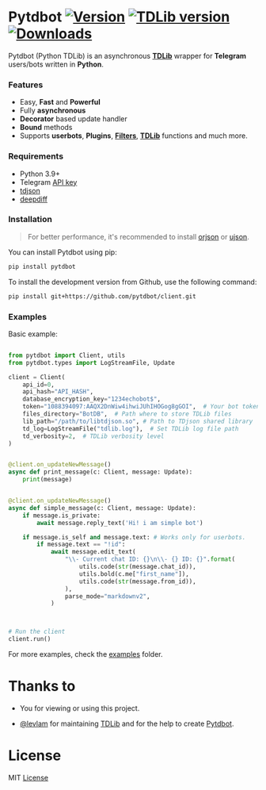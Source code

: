 # Pytdbot [![Version](https://img.shields.io/pypi/v/Pytdbot?style=flat&logo=pypi)](https://pypi.org/project/Pytdbot) [![TDLib version](https://img.shields.io/badge/TDLib-v1.8.25-blue?logo=telegram)](https://github.com/tdlib/td) [![Downloads](https://static.pepy.tech/personalized-badge/pytdbot?period=month&units=none&left_color=grey&right_color=brightgreen&left_text=Downloads)](https://pepy.tech/project/pytdbot)

Pytdbot (Python TDLib) is an asynchronous [**TDLib**](https://github.com/tdlib/td) wrapper for **Telegram** users/bots written in **Python**.  

### Features
- Easy, **Fast** and **Powerful**
- Fully **asynchronous**
- **Decorator** based update handler
- **Bound** methods
- Supports **userbots**, **Plugins**, [**Filters**](https://github.com/pytdbot/client/blob/ad33d05d3e48bc8842b3986613ad2d99480a1fa8/pytdbot/filters.py#L23), [**TDLib**](https://github.com/tdlib/td) functions and much more.


### Requirements

- Python 3.9+
- Telegram [API key](https://my.telegram.org/apps)
- [tdjson](https://github.com/tdlib/td#building)
- [deepdiff](https://github.com/seperman/deepdiff)

### Installation
> For better performance, it's recommended to install [orjson](https://github.com/ijl/orjson#install) or [ujson](https://github.com/ultrajson/ultrajson#ultrajson).

You can install Pytdbot using pip:
```bash
pip install pytdbot
```
To install the development version from Github, use the following command:
```bash
pip install git+https://github.com/pytdbot/client.git
```

### Examples
Basic example:
```python

from pytdbot import Client, utils
from pytdbot.types import LogStreamFile, Update

client = Client(
    api_id=0,  
    api_hash="API_HASH",  
    database_encryption_key="1234echobot$",
    token="1088394097:AAQX2DnWiw4ihwiJUhIHOGog8gGOI",  # Your bot token or phone number if you want to login as user
    files_directory="BotDB",  # Path where to store TDLib files
    lib_path="/path/to/libtdjson.so", # Path to TDjson shared library
    td_log=LogStreamFile("tdlib.log"),  # Set TDLib log file path
    td_verbosity=2,  # TDLib verbosity level
)


@client.on_updateNewMessage()
async def print_message(c: Client, message: Update):
    print(message)


@client.on_updateNewMessage()
async def simple_message(c: Client, message: Update):
    if message.is_private:
        await message.reply_text('Hi! i am simple bot')

    if message.is_self and message.text: # Works only for userbots.
        if message.text == "!id":
            await message.edit_text(
                "\\- Current chat ID: {}\n\\- {} ID: {}".format(
                    utils.code(str(message.chat_id)),
                    utils.bold(c.me["first_name"]),
                    utils.code(str(message.from_id)),
                ),
                parse_mode="markdownv2",
            )



# Run the client
client.run()

```
For more examples, check the [examples](https://github.com/pytdbot/client/tree/main/examples) folder.

# Thanks to
- You for viewing or using this project.

- [@levlam](https://github.com/levlam) for maintaining [TDLib](https://github.com/tdlib/td) and for the help to create [Pytdbot](https://github.com/pytdbot/client).
# License

MIT [License](https://github.com/pytdbot/client/blob/main/LICENSE)
